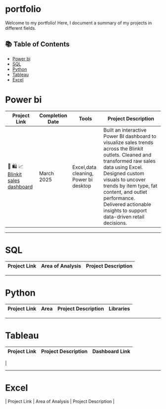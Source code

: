 # portfolio

Welcome to my portfolio! Here, I document a summary of my projects in different fields. 

## 📚 Table of Contents
- [Power bi](#powerbi)
- [SQL](#sql)
- [Python](#python)
- [Tableau](#tableau)
- [Excel](#excel)

# Power bi

| Project Link | Completion Date | Tools | Project Description | 
|---|---|---|---|
| 🛒 🛍️ 📈 [Blinkit sales dashboard](#link-coming-soon) | March 2025 | Excel,data cleaning, Power bi desktop | Built an interactive Power BI dashboard to visualize sales trends across the Blinkit outlets. Cleaned and transformed raw sales data using Excel. Designed custom visuals to uncover trends by item type, fat content, and outlet performance. Delivered actionable insights to support data-driven retail decisions.|

***

# SQL

| Project Link | Area of Analysis | Project Description | 
|---|---|---|

***

# Python

| Project Link | Area | Project Description | Libraries |    
|---|---|---|---|


***

# Tableau

| Project Link | Project Description | Dashboard Link |
|---|---|---|
| 

***

# Excel

| Project Link | Area of Analysis | Project Description | 

